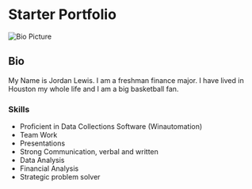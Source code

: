 # Starter Portfolio

![Bio Picture](https://drive.google.com/file/d/0B7L-v1rmF4kcTzY4NS03UHIxMmM/view?usp=sharing)

## Bio
My Name is Jordan Lewis.  I am a freshman finance major.  I have lived in Houston my whole life and I am a big basketball fan.  

### Skills

* Proficient in Data Collections Software (Winautomation)   
* Team Work
* Presentations 
* Strong Communication, verbal and written
* Data Analysis
* Financial Analysis
* Strategic problem solver





